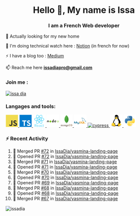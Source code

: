 <h1 align="center">Hello 👋, My name is Issa</h1>
<h3 align="center">I am a French Web developer</h3>


🔭 Actually looking for my new home


📝 I'm doing technical watch here :  [Notion](https://www.notion.so/Veille-Techno-Issa-2572f315bd9348c3a13dcb8b8c3cdb0d) (in french for now)

⚡ I have a blog too : [Medium](https://medium.com/@issadia)

📫 Reach me here **issadiapro@gmail.com**

<h3 align="left">Join me :</h3>
<p align="left">
<a href="https://linkedin.com/in/issa-dia-dev/" target="blank"><img align="center" src="https://raw.githubusercontent.com/rahuldkjain/github-profile-readme-generator/master/src/images/icons/Social/linked-in-alt.svg" alt="issa dia" height="30" width="40" /></a>
</p>

<h3 align="left">Langages and tools:</h3>
<p align="left"> 
  <a href="https://developer.mozilla.org/en-US/docs/Web/JavaScript" target="_blank"> <img src="https://raw.githubusercontent.com/devicons/devicon/master/icons/javascript/javascript-original.svg" alt="javascript" width="40" height="40"/> </a>
  <a href="https://www.typescriptlang.org/" target="_blank"> <img src="https://raw.githubusercontent.com/devicons/devicon/master/icons/typescript/typescript-original.svg" alt="typescript" width="40" height="40"/> </a>
  <a href="https://reactjs.org/" target="_blank"> <img src="https://raw.githubusercontent.com/devicons/devicon/master/icons/react/react-original-wordmark.svg" alt="react" width="40" height="40"/> </a>
  <a href="https://nodejs.org" target="_blank"> <img src="https://raw.githubusercontent.com/devicons/devicon/master/icons/nodejs/nodejs-original-wordmark.svg" alt="nodejs" width="40" height="40"/> </a>
   <a href="https://www.mongodb.com/" target="_blank"> <img src="https://raw.githubusercontent.com/devicons/devicon/master/icons/mongodb/mongodb-original-wordmark.svg" alt="mongodb" width="40" height="40"/> </a>
  <a href="https://www.mysql.com/" target="_blank"> <img src="https://raw.githubusercontent.com/devicons/devicon/master/icons/mysql/mysql-original-wordmark.svg" alt="mysql" width="40" height="40"/> </a>
  <a href="https://www.cypress.io" target="_blank"> <img src="https://raw.githubusercontent.com/simple-icons/simple-icons/6e46ec1fc23b60c8fd0d2f2ff46db82e16dbd75f/icons/cypress.svg" alt="cypress" width="40" height="40"/> </a>
  <a href="https://www.linux.org/" target="_blank"> <img src="https://raw.githubusercontent.com/devicons/devicon/master/icons/linux/linux-original.svg" alt="linux" width="40" height="40"/> </a> 
    <a href="https://www.python.org" target="_blank"> <img src="https://raw.githubusercontent.com/devicons/devicon/master/icons/python/python-original.svg" alt="python" width="40" height="40"/> </a>
</p>

### :zap: Recent Activity

<!--START_SECTION:activity-->
1. 🎉 Merged PR [#72](https://github.com/IssaDia/yasmina-landing-page/pull/72) in [IssaDia/yasmina-landing-page](https://github.com/IssaDia/yasmina-landing-page)
2. 💪 Opened PR [#72](https://github.com/IssaDia/yasmina-landing-page/pull/72) in [IssaDia/yasmina-landing-page](https://github.com/IssaDia/yasmina-landing-page)
3. 🎉 Merged PR [#71](https://github.com/IssaDia/yasmina-landing-page/pull/71) in [IssaDia/yasmina-landing-page](https://github.com/IssaDia/yasmina-landing-page)
4. 💪 Opened PR [#71](https://github.com/IssaDia/yasmina-landing-page/pull/71) in [IssaDia/yasmina-landing-page](https://github.com/IssaDia/yasmina-landing-page)
5. 🎉 Merged PR [#70](https://github.com/IssaDia/yasmina-landing-page/pull/70) in [IssaDia/yasmina-landing-page](https://github.com/IssaDia/yasmina-landing-page)
6. 💪 Opened PR [#70](https://github.com/IssaDia/yasmina-landing-page/pull/70) in [IssaDia/yasmina-landing-page](https://github.com/IssaDia/yasmina-landing-page)
7. 💪 Opened PR [#69](https://github.com/IssaDia/yasmina-landing-page/pull/69) in [IssaDia/yasmina-landing-page](https://github.com/IssaDia/yasmina-landing-page)
8. 🎉 Merged PR [#68](https://github.com/IssaDia/yasmina-landing-page/pull/68) in [IssaDia/yasmina-landing-page](https://github.com/IssaDia/yasmina-landing-page)
9. 💪 Opened PR [#68](https://github.com/IssaDia/yasmina-landing-page/pull/68) in [IssaDia/yasmina-landing-page](https://github.com/IssaDia/yasmina-landing-page)
10. 🎉 Merged PR [#67](https://github.com/IssaDia/yasmina-landing-page/pull/67) in [IssaDia/yasmina-landing-page](https://github.com/IssaDia/yasmina-landing-page)
<!--END_SECTION:activity-->

<p><img align="center" src="https://github-readme-streak-stats.herokuapp.com/?user=issadia&" alt="issadia" /></p>

